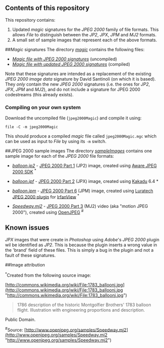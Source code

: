 ## Contents of this repository
This repository contains:

1. Updated *magic* signatures for the *JPEG 2000* family of file formats. This allows *File* to distinguish between the *JP2*, *JPX*, *JPM* and *MJ2* formats. 
2. A small set of sample images that represent each of the above formats.

##*Magic* signatures
The directory [*magic*][magic] contains the following files:

+ [*Magic file with JPEG 2000 signatures*][magicUncompiled] (uncompiled)
+ [*Magic file with updated JPEG 2000 signatures*][magicCompiled] (compiled)

Note that these signatures are intended as a replacement of the existing *JPEG 2000 image data* signature by David Santinoli (on which it is based). They *only* contain the new *JPEG 2000* signatures (i.e. the ones for *JP2*, *JPX*, *JPM* and *MJ2*), and do not include a signature for JPEG 2000 codestreams (this already exists).

### Compiling on your own system
Download the uncompiled file (`jpeg2000Magic`) and compile it using:

`file -C -m jpeg2000Magic`

This should produce a compiled *magic* file called `jpeg2000Magic.mgc` which can be used as input to *File* by using its `-m` switch.

##JPEG 2000 sample images
The directory [*sampleImages*][sampleImages] contains one sample image for each of the *JPEG 2000* file formats:

+ [*balloon.jp2*][sampleJP2] - [JPEG 2000 Part 1][JP2] (JP2) image, created using [Aware JPEG 2000 SDK][Aware] <sup>*</sup>

+ [*balloon.jpf*][sampleJPX] - [JPEG 2000 Part 2][JPX] (JPX) image, created using [Kakadu][Kakadu] 6.4 *

+ [*balloon.jpm*][sampleJPM] - [JPEG 2000 Part 6][JPM] (JPM) image, created using [Luratech JPEG 2000 plugin][Luratech] for [IrfanView][IrfanView] <sup>*</sup>

+ [*Speedway.mj2*][sampleMJ2] - [JPEG 2000 Part 3][MJ2] (MJ2) video (aka "motion JPEG 2000"), created using [OpenJPEG][OpenJPEG] <sup>\#</sup>

## Known issues
*JPX* images that were create in *Photoshop* using *Adobe*'s *JPEG 2000* plugin wil be identified as *JP2*. This is because the plugin inserts a wrong value in the 'brand' field of these files. This is simply a bug in the plugin and not a fault of these signatures.    

##Image attribution

<sup>*</sup>Created from the following source image: 


[http://commons.wikimedia.org/wiki/File:1783_balloonj.jpg](http://commons.wikimedia.org/wiki/File:1783_balloonj.jpg "http://commons.wikimedia.org/wiki/File:1783_balloonj.jpg")

> 1786 description of the historic Montgolfier Brothers' 1783 balloon flight. Illustration with engineering proportions and description.

Public Domain.

<sup>#</sup>Source: 
[http://www.openjpeg.org/samples/Speedway.mj2](http://www.openjpeg.org/samples/Speedway.mj2 "http://www.openjpeg.org/samples/Speedway.mj2")


[JP2]:http://www.jpeg.org/public/15444-1annexi.pdf
[JPX]:http://www.jpeg.org/public/15444-2annexm.pdf
[JPM]:http://www.jpeg.org/public/fcd15444-6.pdf
[MJ2]:http://www.jpeg.org/public/fcd15444-3.pdf

[Aware]:http://www.aware.com/imaging/jpeg2000sdk.html
[Kakadu]:http://www.kakadusoftware.com/
[Luratech]:https://www.luratech.com/en/products/imaging-solutions/additional-imaging-solutions.html
[IrfanView]:http://www.irfanview.com/
[OpenJPEG]:http://www.openjpeg.org/



[sampleJP2]:https://github.com/bitsgalore/jp2kMagic/tree/master/sampleImages/balloon.jp2
[sampleJPX]:https://github.com/bitsgalore/jp2kMagic/tree/master/sampleImages/balloon.jpf
[sampleJPM]:https://github.com/bitsgalore/jp2kMagic/tree/master/sampleImages/balloon.jpm
[sampleMJ2]:https://github.com/bitsgalore/jp2kMagic/tree/master/sampleImages/Speedway.mj2
[sampleImages]:https://github.com/bitsgalore/jp2kMagic/tree/master/sampleImages/
[magic]:https://github.com/bitsgalore/jp2kMagic/tree/master/magic/

[magicUncompiled]:https://github.com/bitsgalore/jp2kMagic/tree/master/magic/jpeg2000Magic
[magicCompiled]:https://github.com/bitsgalore/jp2kMagic/tree/master/magic/jpeg2000Magic.mgc